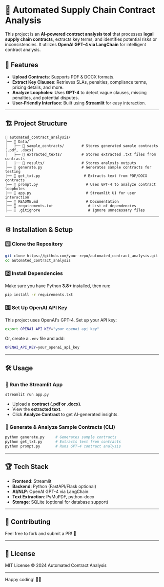 # 📜 Automated Supply Chain Contract Analysis

This project is an **AI-powered contract analysis tool** that processes **legal supply chain contracts**, extracts key terms, and identifies potential risks or inconsistencies. It utilizes **OpenAI GPT-4 via LangChain** for intelligent contract analysis.

## 🚀 Features
- **Upload Contracts**: Supports PDF & DOCX formats.
- **Extract Key Clauses**: Retrieves SLAs, penalties, compliance terms, pricing details, and more.
- **Analyze Loopholes**: Uses **GPT-4** to detect vague clauses, missing penalties, and potential disputes.
- **User-Friendly Interface**: Built using **Streamlit** for easy interaction.

---

## 🏗️ Project Structure

```
📂 automated_contract_analysis/
│── 📂 Data/
│   ├── 📂 sample_contracts/        # Stores generated sample contracts (.pdf, .docx)
│   ├── 📂 extracted_texts/         # Stores extracted .txt files from contracts
│   ├── 📂 results/                 # Stores analysis outputs
│── 📜 generate.py                  # Generates sample contracts for testing
│── 📜 get_txt.py                    # Extracts text from PDF/DOCX contracts
│── 📜 prompt.py                      # Uses GPT-4 to analyze contract loopholes
│── 📜 app.py                         # Streamlit UI for user interaction
│── 📜 README.md                      # Documentation
│── 📜 requirements.txt                # List of dependencies
│── 📜 .gitignore                      # Ignore unnecessary files
```

---

## ⚙️ Installation & Setup

### 1️⃣ Clone the Repository
```bash
git clone https://github.com/your-repo/automated_contract_analysis.git
cd automated_contract_analysis
```

### 2️⃣ Install Dependencies
Make sure you have Python **3.8+** installed, then run:
```bash
pip install -r requirements.txt
```

### 3️⃣ Set Up OpenAI API Key
This project uses OpenAI's GPT-4. Set up your API key:
```bash
export OPENAI_API_KEY="your_openai_api_key"
```
Or, create a `.env` file and add:
```bash
OPENAI_API_KEY=your_openai_api_key
```

---

## 🛠️ Usage

### 📌 Run the Streamlit App
```bash
streamlit run app.py
```
- Upload a **contract (.pdf or .docx)**.
- View the **extracted text**.
- Click **Analyze Contract** to get AI-generated insights.

### 📌 Generate & Analyze Sample Contracts (CLI)
```bash
python generate.py     # Generates sample contracts
python get_txt.py      # Extracts text from contracts
python prompt.py       # Runs GPT-4 contract analysis
```

---

## 🏆 Tech Stack
- **Frontend**: Streamlit
- **Backend**: Python (FastAPI/Flask optional)
- **AI/NLP**: OpenAI GPT-4 via LangChain
- **Text Extraction**: PyMuPDF, python-docx
- **Storage**: SQLite (optional for database support)

---

## 🤝 Contributing
Feel free to fork and submit a PR! 🚀

---

## 📄 License
MIT License © 2024 Automated Contract Analysis

---

Happy coding! 📝✨

